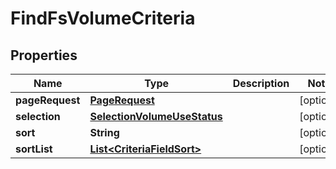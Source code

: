 # FindFsVolumeCriteria

## Properties
Name | Type | Description | Notes
------------ | ------------- | ------------- | -------------
**pageRequest** | [**PageRequest**](PageRequest.md) |  |  [optional]
**selection** | [**SelectionVolumeUseStatus**](SelectionVolumeUseStatus.md) |  |  [optional]
**sort** | **String** |  |  [optional]
**sortList** | [**List&lt;CriteriaFieldSort&gt;**](CriteriaFieldSort.md) |  |  [optional]
